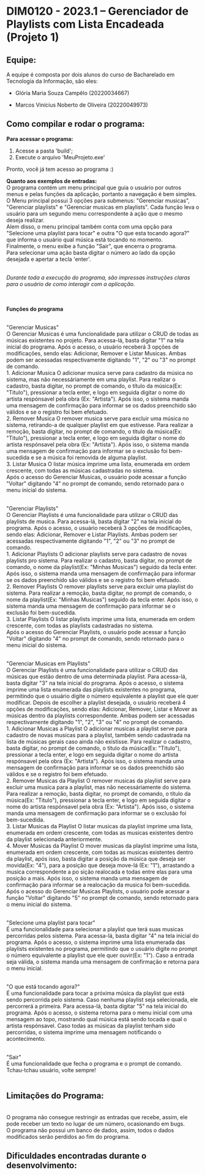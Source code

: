 # DIM0120 - 2023.1 – Gerenciador de Playlists com Lista Encadeada (Projeto 1)

## Equipe:
A equipe é composta por dois alunos do curso de Bacharelado em Tecnologia da Informação, são eles:
- Glória Maria Souza Campêlo (20220034667)
* Marcos Vinícius Noberto de Oliveira (20220049973)


## Como compilar e rodar o programa:
__Para acessar o programa:__
1. Acesse a pasta 'build';
2. Execute o arquivo 'MeuProjeto.exe'

Pronto, você já tem acesso ao programa :)

__Quanto aos exemplos de entradas:__ <br>
O programa contém um menu principal que guia o usuário por outros menus e pelas funções da aplicação, portanto a navegação é bem simples.
O Menu principal possui 3 opções para submenus: "Gerenciar musicas", "Gerenciar playlists" e "Gerenciar musicas em playlists". Cada função leva o usuário para um segundo menu correspondente à ação que o mesmo deseja realizar.<br>
Alem disso, o menu principal também conta com uma opção para "Selecione uma playlist para tocar" e outra "O que esta tocando agora?" que informa o usuário qual música está tocando no momento.<br>
Finalmente, o menu exibe a função "Sair", que encerra o programa.<br>
Para selecionar uma ação basta digitar o número ao lado da opção desejada e apertar a tecla 'enter'.<br><br>

_Durante toda a execução do programa, são impressas instruções claras para o usuário de como interagir com a aplicação._

<br><br>
__Funções do programa__
<br><br>

"Gerenciar Musicas"
<br>
O Gerenciar Musicas é uma funcionalidade para utilizar o CRUD de todas as músicas existentes no projeto. Para acessa-lá, basta digitar "1" na tela inicial do programa. 
Após o acesso, o usuário receberá 3 opções de modificações, sendo elas: Adicionar, Remover e Listar Musicas. Ambas podem ser acessadas respectivamente digitando "1", "2" ou "3" no prompt de comando.
<br>
    1. Adicionar Musica
        O adicionar musica serve para cadastro da música no sistema, mas não necessáriamente em uma playlist. Para realizar o cadastro, basta digitar, no prompt de comando, o título da música(Ex: "Titulo"), pressionar a tecla enter, e logo em seguida digitar o nome do artista respónsavel pela obra (Ex: "Artista"). Após isso, o sistema manda uma mensagem de confirmação para informar se os dados preenchido são válidos e se o registro foi bem efetuado.
<br>
    2. Remover Musica
        O remover musica serve para excluir uma música no sistema, retirando-a de qualquer playlist em que estivesse. Para realizar a remoção, basta digitar, no prompt de comando, o título da música(Ex: "Titulo"), pressionar a tecla enter, e logo em seguida digitar o nome do artista respónsavel pela obra (Ex: "Artista"). Após isso, o sistema manda uma mensagem de confirmação para informar  se o exclusão foi bem-sucedida e se a música foi removida de alguma playlist.
<br>
    3. Listar Musica
        O listar música imprime uma lista, enumerada em ordem crescente, com todas as músicas cadastradas no sistema.
<br>
Após o acesso do Gerenciar Musicas, o usuário pode acessar a função "Voltar" digitando "4" no prompt de comando, sendo retornado para o menu inicial do sistema.
<br><br>

"Gerenciar Playlists"
<br>
O Gerenciar Playlists é uma funcionalidade para utilizar o CRUD das playlists de musica. Para acessa-lá, basta digitar "2" na tela inicial do programa. 
Após o acesso, o usuário receberá 3 opções de modificações, sendo elas: Adicionar, Remover e Listar Playlists. Ambas podem ser acessadas respectivamente digitando "1", "2" ou "3" no prompt de comando.
<br>
    1. Adicionar Playlists
        O adicionar playlists serve para cadastro de novas playlists pro sistema. Para realizar o cadastro, basta digitar, no prompt de comando, o nome da playlist(Ex: "Minhas Musicas") seguido da tecla enter. Após isso, o sistema manda uma mensagem de confirmação para informar se os dados preenchido são válidos e se o registro foi bem efetuado.
<br>
    2. Remover Playlists
        O remover playlists serve para excluir uma playlist do sistema. Para realizar a remoção, basta digitar, no prompt de comando, o nome da playlist(Ex: "Minhas Musicas") seguido da tecla enter. Após isso, o sistema manda uma mensagem de confirmação para informar se o exclusão foi bem-sucedida.
<br>
    3. Listar Playlists
        O listar playlists imprime uma lista, enumerada em ordem crescente, com todas as playlists cadastradas no sistema.
<br>
Após o acesso do Gerenciar Playlists, o usuário pode acessar a função "Voltar" digitando "4" no prompt de comando, sendo retornado para o menu inicial do sistema.
<br><br>

"Gerenciar Musicas em Playlists"
<br>
O Gerenciar Playlists é uma funcionalidade para utilizar o CRUD das músicas que estão dentro de uma determinada playlist. Para acessa-lá, basta digitar "3" na tela inicial do programa. 
Após o acesso, o sistema imprime uma lista enumerada das playlists existentes no programa, permitindo que o usuário digite o número equivalente a playlist que ele quer modificar.
Depois de escolher a playlist desejada, o usuário receberá 4 opções de modificações, sendo elas: Adicionar, Remover, Listar e Mover as músicas dentro da playlists correspondente. Ambas podem ser acessadas respectivamente digitando "1", "2", "3" ou "4" no prompt de comando.
<br>
    1. Adicionar Musicas a Playlist
        O adicionar musicas a playlist serve para cadastro de novas musicas para a playlist, também sendo cadastrada na lista de músicas gerais caso ainda não existisse. Para realizar o cadastro, basta digitar, no prompt de comando, o título da música(Ex: "Titulo"), pressionar a tecla enter, e logo em seguida digitar o nome do artista respónsavel pela obra (Ex: "Artista"). Após isso, o sistema manda uma mensagem de confirmação para informar se os dados preenchido são válidos e se o registro foi bem efetuado.
<br>
    2. Remover Musicas da Playlist
        O remover musicas da playlist serve para excluir uma musica para a playlist, mas não necessáriamente do sistema. Para realizar a remoção, basta digitar, no prompt de comando, o título da música(Ex: "Titulo"), pressionar a tecla enter, e logo em seguida digitar o nome do artista respónsavel pela obra (Ex: "Artista"). Após isso, o sistema manda uma mensagem de confirmação para informar se o exclusão foi bem-sucedida.
<br>
    3. Listar Musicas da Playlist
        O listar musicas da playlist imprime uma lista, enumerada em ordem crescente, com todas as musicas existentes dentro da playlist selecionada anteriormente.
<br>
    4. Mover Musicas da Playlist
        O mover musicas da playlist imprime uma lista, enumerada em ordem crescente, com todas as musicas existentes dentro da playlist, após isso, basta digitar a posição da música que deseja ser movida(Ex: "4"), para a posição que deseja move-lá (Ex: "1"), arrastando a musica correspondente a po sição realocada e todas entre elas para uma posição a mais. Após isso, o sistema manda uma mensagem de confirmação para informar se a realocação da musica foi bem-sucedida.
<br>
Após o acesso do Gerenciar Musicas Playlists, o usuário pode acessar a função "Voltar" digitando "5" no prompt de comando, sendo retornado para o menu inicial do sistema.
<br><br>

"Selecione uma playlist para tocar"
<br>
É uma funcionalidade para selecionar a playlist que terá suas musicas percorridas pelos sistema. Para acessa-lá, basta digitar "4" na tela inicial do programa. 
Após o acesso, o sistema imprime uma lista enumerada das playlists existentes no programa, permitindo que o usuário digite no prompt o número equivalente a playlist que ele quer ouvir(Ex: "1"). Caso a entrada seja válida, o sistema manda uma mensagem de confirmação e retorna para o menu inicial.
<br><br>

"O que está tocando agora?"
<br>
É uma funcionalidade para tocar a próxima música da playlist que está sendo percorrida pelo sistema. Caso nenhuma playlist seja selecionada, ele percorrerá a primeira. Para acessa-lá, basta digitar "5" na tela inicial do programa. 
Após o acesso, o sistema retorna para o menu inicial com uma mensagem ao topo, mostrando qual música está sendo tocada e qual o artista respónsavel. Caso todas as músicas da playlist tenham sido percorridas, o sistema imprime uma mensagem notificando o acontecimento.
<br><br>

"Sair"
<br>
É uma funcionalidade que fecha o programa e o prompt de comando. Tchau-tchau usuário, volte sempre!
<br><br>

## Limitações do Programa:
<br>
O programa não consegue restringir as entradas que recebe, assim, ele pode receber um texto no lugar de um número, ocasionando em bugs.
<br>
O programa não possui um banco de dados, assim, todos o dados modificados serão perdidos ao fim do programa.

## Dificuldades encontradas durante o desenvolvimento:
